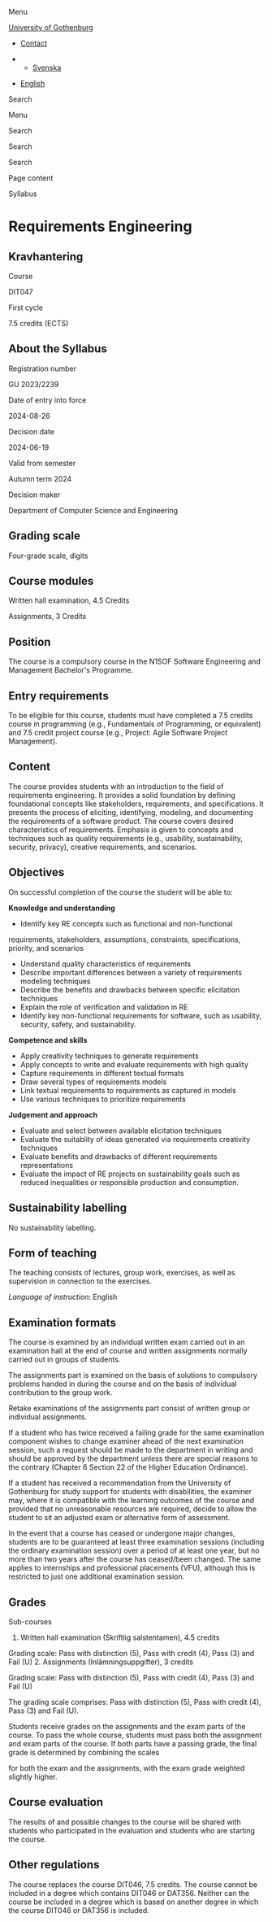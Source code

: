 Menu

[University of Gothenburg](https://www.gu.se/en)

- [Contact](https://www.gu.se/en/contact)

- - [Svenska](https://www.gu.se/studera/hitta-utbildning/kravhantering-dit047/kursplan/d5ee2900-2d3b-11ef-a2a0-4c1db4504bb5)
- [English](https://www.gu.se/en/study-gothenburg/requirements-engineering-dit047/syllabus/d5ee2900-2d3b-11ef-a2a0-4c1db4504bb5)

Search


Menu


Search


Search

Search

Page content

Syllabus


# Requirements Engineering

## Kravhantering

Course


DIT047


First cycle


7.5 credits (ECTS)


## About the Syllabus

Registration number


GU 2023/2239


Date of entry into force


2024-08-26


Decision date


2024-06-19


Valid from semester


Autumn term 2024


Decision maker


Department of Computer Science and Engineering


## Grading scale

Four-grade scale, digits


## Course modules

Written hall examination, 4.5 Credits


Assignments, 3 Credits


## Position

The course is a compulsory course in the N1SOF Software Engineering and Management Bachelor's Programme.

## Entry requirements

To be eligible for this course, students must have completed a 7.5 credits course in programming (e.g., Fundamentals of Programming, or equivalent) and 7.5 credit project course (e.g., Project: Agile Software Project Management).

## Content

The course provides students with an introduction to the field of requirements engineering. It provides a solid foundation by defining foundational concepts like stakeholders, requirements, and specifications. It presents the process of eliciting, identifying, modeling, and documenting the requirements of a software product. The course covers desired characteristics of requirements. Emphasis is given to concepts and techniques such as quality requirements (e.g., usability, sustainability, security, privacy), creative requirements, and scenarios.

## Objectives

On successful completion of the course the student will be able to:

**Knowledge and understanding**

- Identify key RE concepts such as functional and non-functional


requirements, stakeholders, assumptions, constraints, specifications, priority, and scenarios
- Understand quality characteristics of requirements
- Describe important differences between a variety of requirements modeling techniques
- Describe the benefits and drawbacks between specific elicitation techniques
- Explain the role of verification and validation in RE
- Identify key non-functional requirements for software, such as usability, security, safety, and sustainability.

**Competence and skills**

- Apply creativity techniques to generate requirements
- Apply concepts to write and evaluate requirements with high quality
- Capture requirements in different textual formats
- Draw several types of requirements models
- Link textual requirements to requirements as captured in models
- Use various techniques to prioritize requirements

**Judgement and approach**

- Evaluate and select between available elicitation techniques
- Evaluate the suitablity of ideas generated via requirements creativity techniques
- Evaluate benefits and drawbacks of different requirements representations
- Evaluate the impact of RE projects on sustainability goals such as reduced inequalities or responsible production and consumption.

## Sustainability labelling

No sustainability labelling.


## Form of teaching

The teaching consists of lectures, group work, exercises, as well as supervision in connection to the exercises.

_Language of instruction_: English

## Examination formats

The course is examined by an individual written exam carried out in an examination hall at the end of course and written assignments normally carried out in groups of students.

The assignments part is examined on the basis of solutions to compulsory problems handed in during the course and on the basis of individual contribution to the group work.

Retake examinations of the assignments part consist of written group or individual assignments.

If a student who has twice received a failing grade for the same examination component wishes to change examiner ahead of the next examination session, such a request should be made to the department in writing and should be approved by the department unless there are special reasons to the contrary (Chapter 6 Section 22 of the Higher Education Ordinance).

If a student has received a recommendation from the University of Gothenburg for study support for students with disabilities, the examiner may, where it is compatible with the learning outcomes of the course and provided that no unreasonable resources are required, decide to allow the student to sit an adjusted exam or alternative form of assessment.

In the event that a course has ceased or undergone major changes, students are to be guaranteed at least three examination sessions (including the ordinary examination session) over a period of at least one year, but no more than two years after the course has ceased/been changed. The same applies to internships and professional placements (VFU), although this is restricted to just one additional examination session.

## Grades

Sub-courses

1. Written hall examination (Skriftlig salstentamen), 4.5 credits


Grading scale: Pass with distinction (5), Pass with credit (4), Pass (3) and Fail (U)
2. Assignments (Inlämningsuppgifter), 3 credits


Grading scale: Pass with distinction (5), Pass with credit (4), Pass (3) and Fail (U)

The grading scale comprises: Pass with distinction (5), Pass with credit (4), Pass (3) and Fail (U).

Students receive grades on the assignments and the exam parts of the course. To pass the whole course, students must pass both the assignment and exam parts of the course. If both parts have a passing grade, the final grade is determined by combining the scales

for both the exam and the assignments, with the exam grade weighted slightly higher.

## Course evaluation

The results of and possible changes to the course will be shared with students who participated in the evaluation and students who are starting the course.

## Other regulations

The course replaces the course DIT046, 7.5 credits. The course cannot be included in a degree which contains DIT046 or DAT356. Neither can the course be included in a degree which is based on another degree in which the course DIT046 or DAT356 is included.
